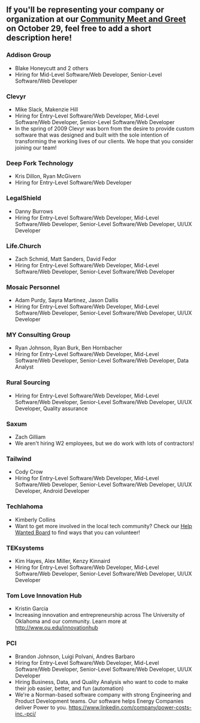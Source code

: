 ## If you'll be representing your company or organization at our [Community Meet and Greet](https://www.meetup.com/FreeCodeCampOKC/events/254966670/) on October 29, feel free to add a short description here!

### Addison Group
* Blake Honeycutt and 2 others
* Hiring for Mid-Level Software/Web Developer, Senior-Level Software/Web Developer

### Clevyr
* Mike Slack, Makenzie Hill
* Hiring for Entry-Level Software/Web Developer, Mid-Level Software/Web Developer, Senior-Level Software/Web Developer
* In the spring of 2009 Clevyr was born from the desire to provide custom software that was designed and built with the sole intention of transforming the working lives of our clients. We hope that you consider joining our team!

### Deep Fork Technology
* Kris Dillon, Ryan McGivern
* Hiring for Entry-Level Software/Web Developer

### LegalShield
* Danny Burrows
* Hiring for Entry-Level Software/Web Developer, Mid-Level Software/Web Developer, Senior-Level Software/Web Developer, UI/UX Developer

### Life.Church
* Zach Schmid, Matt Sanders, David Fedor
* Hiring for Entry-Level Software/Web Developer, Mid-Level Software/Web Developer, Senior-Level Software/Web Developer

### Mosaic Personnel
* Adam Purdy, Sayra Martinez, Jason Dallis
* Hiring for Entry-Level Software/Web Developer, Mid-Level Software/Web Developer, Senior-Level Software/Web Developer, UI/UX Developer

### MY Consulting Group
* Ryan Johnson, Ryan Burk, Ben Hornbacher
* Hiring for Entry-Level Software/Web Developer, Mid-Level Software/Web Developer, Senior-Level Software/Web Developer, Data Analyst

### Rural Sourcing
* Hiring for Entry-Level Software/Web Developer, Mid-Level Software/Web Developer, Senior-Level Software/Web Developer, UI/UX Developer, Quality assurance

### Saxum
* Zach Gilliam
* We aren't hiring W2 employees, but we do work with lots of contractors!

### Tailwind
* Cody Crow
* Hiring for Entry-Level Software/Web Developer, Mid-Level Software/Web Developer, Senior-Level Software/Web Developer, UI/UX Developer, Android Developer

### Techlahoma
* Kimberly Collins
* Want to get more involved in the local tech community? Check our [Help Wanted Board](http://help-wanted.techlahoma.org) to find ways that you can volunteer!

### TEKsystems
* Kim Hayes, Alex Miller, Kenzy Kinnaird
* Hiring for Entry-Level Software/Web Developer, Mid-Level Software/Web Developer, Senior-Level Software/Web Developer, UI/UX Developer

### Tom Love Innovation Hub
* Kristin Garcia
* Increasing innovation and entrepreneurship across The University of Oklahoma and our community. Learn more at http://www.ou.edu/innovationhub

### PCI
* Brandon Johnson, Luigi Polvani, Andres Barbaro
* Hiring for Entry-Level Software/Web Developer, Mid-Level Software/Web Developer, Senior-Level Software/Web Developer, UI/UX Developer
* Hiring Business, Data, and Quality Analysis who want to code to make their job easier, better, and fun (automation)
* We're a Norman-based software company with strong Engineering and Product Development teams.  Our software helps Energy Companies deliver Power to you. 
https://www.linkedin.com/company/power-costs-inc.-pci/

